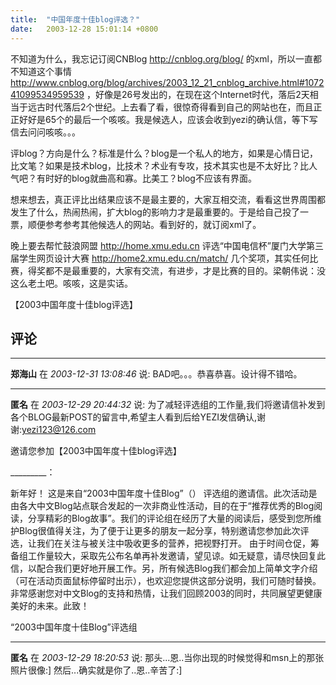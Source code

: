 ```yaml
---
title:  "中国年度十佳blog评选？"
date:   2003-12-28 15:01:14 +0800
---
```


不知道为什么，我忘记订阅CNBlog http://cnblog.org/blog/ 的xml，所以一直都不知道这个事情 http://www.cnblog.org/blog/archives/2003_12_21_cnblog_archive.html#107241099534959539 ，好像是26号发出的，在现在这个Internet时代，落后2天相当于远古时代落后2个世纪。上去看了看，很惊奇得看到自己的网站也在，而且正正好好是65个的最后一个咳咳。我是候选人，应该会收到yezi的确认信，等下写信去问问咳咳。。。  

评blog？方向是什么？标准是什么？blog是一个私人的地方，如果是心情日记，比文笔？如果是技术blog，比技术？术业有专攻，技术其实也是不太好比？比人气吧？有时好的blog就曲高和寡。比美工？blog不应该有界面。  

想来想去，真正评比出结果应该不是最主要的，大家互相交流，看看这世界周围都发生了什么，热闹热闹，扩大blog的影响力才是最重要的。于是给自己投了一票，顺便参考参考其他候选人的网站。看到好的，就订阅xml了。  

晚上要去帮忙鼓浪网盟 http://home.xmu.edu.cn 评选“中国电信杯”厦门大学第三届学生网页设计大赛 http://home2.xmu.edu.cn/match/ 几个奖项，其实任何比赛，得奖都不是最重要的，大家有交流，有进步，才是比赛的目的。梁朝伟说：没这么老土吧。咳咳，这是实话。  

【2003中国年度十佳blog评选】


## 评论

*****
**郑海山** 在 *2003-12-31 13:08:46* 说: BAD吧。。。恭喜恭喜。设计得不错哈。

*****
**匿名** 在 *2003-12-29 20:44:32* 说: 为了减轻评选组的工作量,我们将邀请信补发到各个BLOG最新POST的留言中,希望主人看到后给YEZI发信确认,谢谢:yezi123@126.com



邀请您参加【2003中国年度十佳blog评选】

_________：

新年好！
这是来自“2003中国年度十佳Blog”（） 评选组的邀请信。此次活动是由各大中文Blog站点联合发起的一次非商业性活动，目的在于“推荐优秀的Blog阅读，分享精彩的Blog故事”。我们的评论组在经历了大量的阅读后，感受到您所维护Blog很值得关注，为了便于让更多的朋友一起分享，特别邀请您参加此次评选，让我们在关注与被关注中吸收更多的营养，把视野打开。
由于时间仓促，筹备组工作量较大，采取先公布名单再补发邀请，望见谅。如无疑意，请尽快回复此信，以配合我们更好地开展工作。另，所有候选Blog我们都会加上简单文字介绍（可在活动页面鼠标停留时出示），也欢迎您提供这部分说明，我们可随时替换。
非常感谢您对中文Blog的支持和热情，让我们回顾2003的同时，共同展望更健康美好的未来。此致！

“2003中国年度十佳Blog”评选组




*****
**匿名** 在 *2003-12-29 18:20:53* 说: 那头...恩..当你出现的时候觉得和msn上的那张照片很像:]
然后...确实就是你了..恩..辛苦了:]

